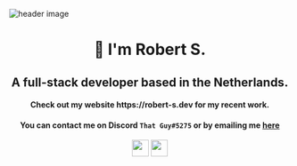 ![header image](https://i.imgur.com/qWncCzY.png)

<h1 align="center" style="font-weight: bold;">👋 I'm Robert S.</h1>
<h2 align="center">A full-stack developer based in the Netherlands.</h2>
<h4 align="center">Check out my website https://robert-s.dev for my recent work.</h4>
<h4 align="center">You can contact me on Discord <code>That Guy#5275</code> or by emailing me <a href="mailto:admin@robert-s.dev">here</a></h4>

<p align="center">
<a href="https://twitter.com/ThatGuy5275" target="blank"><img align="center" src="https://cdn.jsdelivr.net/npm/simple-icons@3.0.1/icons/twitter.svg" height="30" width="30" /></a>
<a href="https://discord.gg/qy9SKfg" target="blank"><img align="center" src="https://cdn.jsdelivr.net/npm/simple-icons@3.0.1/icons/discord.svg" height="30" width="30" /></a>
</p>
